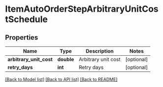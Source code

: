 # ItemAutoOrderStepArbitraryUnitCostSchedule

## Properties
Name | Type | Description | Notes
------------ | ------------- | ------------- | -------------
**arbitrary_unit_cost** | **double** | Arbitrary unit cost | [optional] 
**retry_days** | **int** | Retry days | [optional] 

[[Back to Model list]](../README.md#documentation-for-models) [[Back to API list]](../README.md#documentation-for-api-endpoints) [[Back to README]](../README.md)


